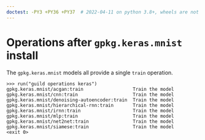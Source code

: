 ```yaml
---
doctest: -PY3 +PY36 +PY37  # 2022-04-11 on python 3.8+, wheels are not available for h5py<3, so we fail to build. These tests can't currently pass on python 3.8+
---
```


# Operations after `gpkg.keras.mnist` install

The `gpkg.keras.mnist` models all provide a single `train` operation.

    >>> run("guild operations keras")
    gpkg.keras.mnist/acgan:train                  Train the model
    gpkg.keras.mnist/cnn:train                    Train the model
    gpkg.keras.mnist/denoising-autoencoder:train  Train the model
    gpkg.keras.mnist/hierarchical-rnn:train       Train the model
    gpkg.keras.mnist/irnn:train                   Train the model
    gpkg.keras.mnist/mlp:train                    Train the model
    gpkg.keras.mnist/net2net:train                Train the model
    gpkg.keras.mnist/siamese:train                Train the model
    <exit 0>
